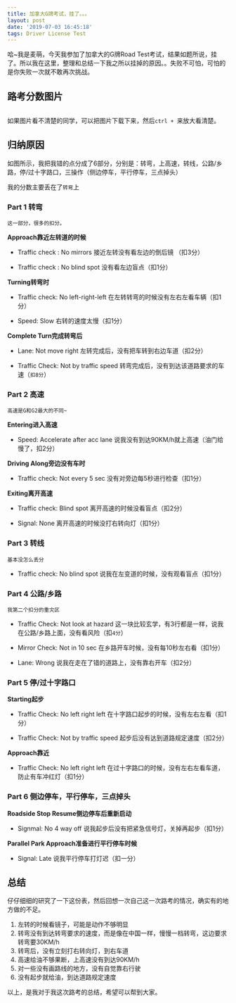 ```yaml
---
title: 加拿大G牌考试，挂了。。。
layout: post
date: '2019-07-03 16:45:18'
tags: Driver License Test
---
```


哈~我是麦萌，今天我参加了加拿大的G牌Road Test考试，结果如题所说，挂了。所以我在这里，整理和总结一下我之所以挂掉的原因。。失败不可怕，可怕的是你失败一次就不敢再次挑战。

## 路考分数图片
<img src="{{ '/assets/blog/Road_Test.jpg' | prepend: site.baseurl }}" alt="">

如果图片看不清楚的同学，可以把图片下载下来，然后```ctrl + ```来放大看清楚。 

## 归纳原因

如图所示，我把我错的点分成了6部分，分别是：转弯，上高速，转线，公路/乡路，停/过十字路口，三操作（侧边停车，平行停车，三点掉头）

我的分数主要丢在了```转弯```上


### Part 1 转弯
	这一部分，很多的扣分。

**Approach靠近左转道的时候**

* Traffic check : No mirrors 接近左转没有看左边的倒后镜 （扣3分）

* Traffic check : No blind spot 没有看左边盲点（扣1分）

**Turning转弯时**

* Traffic check: No left-right-left 在左转转弯的时候没有左右左看车辆（扣1分）

* Speed: Slow 右转的速度太慢（扣1分）

**Complete Turn完成转弯后**

* Lane: Not move right 左转完成后，没有把车转到右边车道（扣2分）

* Traffic Check: Not by traffic speed 转弯完成后，没有到达该道路要求的车速（```扣8分```）

### Part 2 高速
	高速是G和G2最大的不同~
	
**Entering进入高速**

* Speed: Accelerate after acc lane 说我没有到达90KM/h就上高速（油门给慢了，扣2分）

**Driving Along旁边没有车时**

* Traffic check: Not every 5 sec 没有对旁边每5秒进行检查（扣1分）

**Exiting离开高速**

* Traffic check: Blind spot 离开高速的时候没看盲点（扣2分）

* Signal: None 离开高速的时候没打右转向灯（扣1分）

### Part 3 转线
	基本没怎么丢分
	
* Traffic check: No blind spot 说我在左变道的时候，没有观看盲点（扣1分）

### Part 4 公路/乡路
	我第二个扣分的重灾区
	
* Traffic Check: Not look at hazard 这一块比较玄学，有3行都是一样，说我在公路/乡路上面，没有看风险（扣```4分```）

* Mirror Check: Not in 10 sec 在乡路开车时候，没有每10秒左右看（扣1分）

* Lane: Wrong 说我在走在了错的道路上，没有靠右开车（扣2分）

### Part 5 停/过十字路口

**Starting起步**

* Traffic Check: No left right left 在十字路口起步的时候，没有左右左看（扣1分）

* Traffic Check: Not by traffic speed 起步后没有达到道路规定速度（扣2分）

**Approach靠近**

* Traffic Check: No left right left 在过十字路口的时候，没有左右左看车道，防止有车冲红灯（扣1分）


### Part 6 侧边停车，平行停车，三点掉头

**Roadside Stop Resume侧边停车后重新启动**

* Signmal: No 4 way off 说我起步后没有把紧急信号灯，关掉再起步（扣1分）

**Parallel Park Approach准备进行平行停车时候**

* Signal: Late 说我平行停车打灯迟（扣一分）

## 总结

仔仔细细的研究了一下这份表，然后回想一次自己这一次路考的情况，确实有的地方做的不足。

1. 左转的时候看镜子，可能是动作不够明显
2. 转弯没有到达转弯要求的速度，而是像在中国一样，慢慢一档转弯，这边要求转弯要30KM/h
2. 转弯后，没有立刻打右转向灯，到右车道
2. 高速给油不够果断，上高速没有到达90KM/h
3. 对一些没有画路线的地方，没有自觉靠右行驶
4. 没有起步就给油，到达道路规定速度

以上，是我对于我这次路考的总结，希望可以帮到大家。